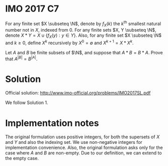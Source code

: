 # IMO 2017 C7

For any finite set $X \subseteq \N$, denote by $f_X(k)$ the $k^{\text{th}}$ smallest natural number not in $X$, indexed from $0$.
For any finite sets $X, Y \subseteq \N$, denote $X * Y = X \cup \{f_X(y) : y \in Y\}$.
Also, for any finite set $X \subseteq \N$ and $k \geq 0$, define $X^k$ recursively by $X^0 = \emptyset$ and $X^{k + 1} = X * X^k$.

Let $A$ and $B$ be finite subsets of $\N$, and suppose that $A * B = B * A$.
Prove that $A^{|B|} = B^{|A|}$.



# Solution

Official solution: <http://www.imo-official.org/problems/IMO2017SL.pdf>

We follow Solution 1.



# Implementation notes

The original formulation uses positive integers, for both the supersets of $X$ and $Y$ and also the indexing set.
We use non-negative integers for implementation convenience.
Also, the original formulation asks only for the case where $A$ and $B$ are non-empty.
Due to our definition, we can extend to the empty case.
